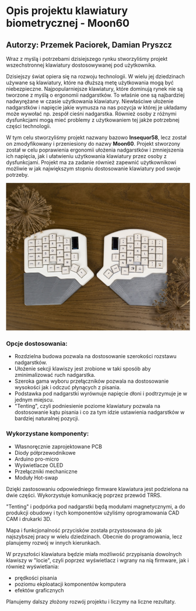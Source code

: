 # Opis projektu klawiatury biometrycznej - Moon60

## Autorzy: Przemek Paciorek, Damian Pryszcz

Wraz z myślą i potrzebami dzisiejszego rynku stworzyliśmy projekt wszechstronnej klawiatury dostosowywanej pod użytkownika.

Dzisiejszy świat opiera się na rozwoju technologii. W wielu jej dziedzinach używane są klawiatury, które na dłuższą metę użytkowania mogą być niebezpieczne. Najpopularniejsze klawiatury, które dominują rynek nie są tworzone z myślą o ergonomii nadgarstków. To właśnie one są najbardziej nadwyrężane w czasie użytkowania klawiatury. Niewłaściwe ułożenie nadgarstków i napięcie jakie wymusza na nas pozycja w której je układamy może wywołać np. zespół cieśni nadgarstka. Również osoby z różnymi dysfunkcjami mogą mieć problemy z użytkowaniem tej jakże potrzebnej części technologii.

W tym celu stworzyliśmy projekt nazwany bazowo **Insequor58**, lecz został on zmodyfikowany i przeniesiony do nazwy **Moon60**. Projekt stworzony został w celu poprawienia ergonomii ułożenia nadgarstków i zmniejszenia ich napięcia, jak i ułatwieniu użytkowania klawiatury przez osoby z dysfunkcjami. Projekt ma za zadanie również zapewnić użytkownikowi możliwie w jak największym stopniu dostosowanie klawiatury pod swoje potrzeby.

<img src="Moon60Appearance.jpg">

### Opcje dostosowania:

- Rozdzielna budowa pozwala na dostosowanie szerokości rozstawu nadgarstków.
- Ułożenie sekcji klawiszy jest zrobione w taki sposób aby zminimalizować ruch nadgarstka.
- Szeroka gama wyboru przełączników pozwala na dostosowanie wysokości jak i odczuć płynących z pisania.
- Podstawka pod nadgarstki wyrównuje napięcie dłoni i podtrzymuje je w jednym miejscu.
- "Tenting", czyli podniesienie poziome klawiatury pozwala na dostosowanie kątu pisania i co za tym idzie ustawienia nadgarstków w bardziej naturalnej pozycji.

### Wykorzystane komponenty:

- Własnoręcznie zaprojektowane PCB
- Diody półprzewodnikowe
- Arduino pro-micro
- Wyświetlacze OLED
- Przełączniki mechaniczne
- Moduły Hot-swap

Dzięki zastosowaniu odpowiedniego firmware klawiatura jest podzielona na dwie części. Wykorzystuje komunikację poprzez przewód TRRS.

"Tenting" i podpórka pod nadgarstki będą modułami magnetycznymi, a do produkcji obudowy i tych komponentów użyliśmy oprogramowania CAD CAM i drukarki 3D.

Mapa i funkcjonalność przycisków została przystosowana do jak najszybszej pracy w wielu dziedzinach. Obecnie do programowania, lecz planujemy rozwój w innych kierunkach.

W przyszłości klawiatura będzie miała możliwość przypisania dowolnych klawiszy w "locie", czyli poprzez wyświetlacz i wgrany na nią firmware, jak i również wyświetlania:

- prędkości pisania
- poziomu ekploatacji komponentów komputera
- efektów graficznych

Planujemy dalszy złożony rozwój projektu i liczymy na liczne rezultaty.
